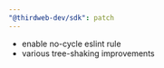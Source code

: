 ```yaml
---
"@thirdweb-dev/sdk": patch
---
```


- enable no-cycle eslint rule
- various tree-shaking improvements
